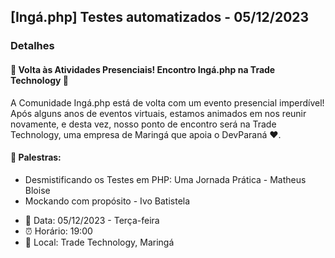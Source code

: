 ## [Ingá.php] Testes automatizados - 05/12/2023

### Detalhes

#### 🚀 Volta às Atividades Presenciais! Encontro Ingá.php na Trade Technology 🚀

A Comunidade Ingá.php está de volta com um evento presencial imperdível! Após alguns anos de eventos virtuais, estamos
animados em nos reunir novamente, e desta vez, nosso ponto de encontro será na Trade Technology, uma empresa de Maringá
que apoia o DevParaná ❤️.

#### 🎤 Palestras:

<ul>
    <li>Desmistificando os Testes em PHP: Uma Jornada Prática - Matheus Bloise</li>
    <li>Mockando com propósito - Ivo Batistela</li>
</ul>

<ul>
    <li>📆 Data: 05/12/2023 - Terça-feira</li>
    <li>⏰ Horário: 19:00</li>
    <li>📍 Local: Trade Technology, Maringá</li>
</ul>
